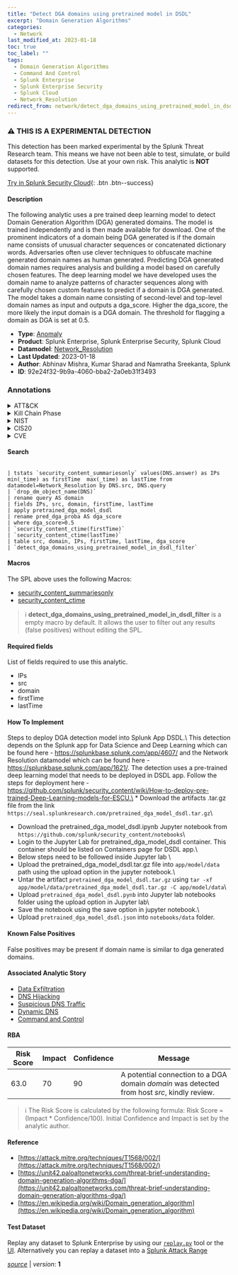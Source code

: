 ```yaml
---
title: "Detect DGA domains using pretrained model in DSDL"
excerpt: "Domain Generation Algorithms"
categories:
  - Network
last_modified_at: 2023-01-18
toc: true
toc_label: ""
tags:
  - Domain Generation Algorithms
  - Command And Control
  - Splunk Enterprise
  - Splunk Enterprise Security
  - Splunk Cloud
  - Network_Resolution
redirect_from: network/detect_dga_domains_using_pretrained_model_in_dsdl/
---
```


### :warning: THIS IS A EXPERIMENTAL DETECTION
This detection has been marked experimental by the Splunk Threat Research team. This means we have not been able to test, simulate, or build datasets for this detection. Use at your own risk. This analytic is **NOT** supported.


[Try in Splunk Security Cloud](https://www.splunk.com/en_us/cyber-security.html){: .btn .btn--success}

#### Description

The following analytic uses a pre trained deep learning model to detect Domain Generation Algorithm (DGA) generated domains. The model is trained independently and is then made available for download. One of the prominent indicators of a domain being DGA generated is if the domain name consists of unusual character sequences or concatenated dictionary words. Adversaries often use clever techniques to obfuscate machine generated domain names as human generated. Predicting DGA generated domain names requires analysis and building a model based on carefully chosen features. The deep learning model we have developed uses the domain name to analyze patterns of character sequences along with carefully chosen custom features to predict if a domain is DGA generated. The model takes a domain name consisting of second-level and top-level domain names as input and outputs a dga_score. Higher the dga_score, the more likely the input domain is a DGA domain. The threshold for flagging a domain as DGA is set at 0.5.

- **Type**: [Anomaly](https://github.com/splunk/security_content/wiki/Detection-Analytic-Types)
- **Product**: Splunk Enterprise, Splunk Enterprise Security, Splunk Cloud
- **Datamodel**: [Network_Resolution](https://docs.splunk.com/Documentation/CIM/latest/User/NetworkResolution)
- **Last Updated**: 2023-01-18
- **Author**: Abhinav Mishra, Kumar Sharad and Namratha Sreekanta, Splunk
- **ID**: 92e24f32-9b9a-4060-bba2-2a0eb31f3493

### Annotations
<details>
  <summary>ATT&CK</summary>

<div markdown="1">

#### [ATT&CK](https://attack.mitre.org/)

| ID          | Technique   | Tactic         |
| ----------- | ----------- |--------------- |
| [T1568.002](https://attack.mitre.org/techniques/T1568/002/) | Domain Generation Algorithms | Command And Control |

</div>
</details>


<details>
  <summary>Kill Chain Phase</summary>

<div markdown="1">

* Command &amp; Control


</div>
</details>


<details>
  <summary>NIST</summary>

<div markdown="1">

* PR.DS
* PR.PT
* DE.AE
* DE.CM



</div>
</details>

<details>
  <summary>CIS20</summary>

<div markdown="1">

* CIS 8
* CIS 12
* CIS 13



</div>
</details>

<details>
  <summary>CVE</summary>

<div markdown="1">


</div>
</details>


#### Search

```

| tstats `security_content_summariesonly` values(DNS.answer) as IPs min(_time) as firstTime  max(_time) as lastTime from datamodel=Network_Resolution by DNS.src, DNS.query 
| `drop_dm_object_name(DNS)` 
| rename query AS domain 
| fields IPs, src, domain, firstTime, lastTime 
| apply pretrained_dga_model_dsdl 
| rename pred_dga_proba AS dga_score 
| where dga_score>0.5 
| `security_content_ctime(firstTime)`  
| `security_content_ctime(lastTime)` 
| table src, domain, IPs, firstTime, lastTime, dga_score 
| `detect_dga_domains_using_pretrained_model_in_dsdl_filter`
```

#### Macros
The SPL above uses the following Macros:
* [security_content_summariesonly](https://github.com/splunk/security_content/blob/develop/macros/security_content_summariesonly.yml)
* [security_content_ctime](https://github.com/splunk/security_content/blob/develop/macros/security_content_ctime.yml)

> :information_source:
> **detect_dga_domains_using_pretrained_model_in_dsdl_filter** is a empty macro by default. It allows the user to filter out any results (false positives) without editing the SPL.



#### Required fields
List of fields required to use this analytic.
* IPs
* src
* domain
* firstTime
* lastTime



#### How To Implement
Steps to deploy DGA detection model into Splunk App DSDL.\ This detection depends on the Splunk app for Data Science and Deep Learning which can be found here - https://splunkbase.splunk.com/app/4607/ and the Network Resolution datamodel which can be found here - https://splunkbase.splunk.com/app/1621/. The detection uses a pre-trained deep learning model that needs to be deployed in DSDL app. Follow the steps for deployment here - https://github.com/splunk/security_content/wiki/How-to-deploy-pre-trained-Deep-Learning-models-for-ESCU.\ * Download the artifacts .tar.gz file from the link  `https://seal.splunkresearch.com/pretrained_dga_model_dsdl.tar.gz`\
* Download the pretrained_dga_model_dsdl.ipynb Jupyter notebook from `https://github.com/splunk/security_content/notebooks`\
* Login to the Jupyter Lab for pretrained_dga_model_dsdl container. This container should be listed on Containers page for DSDL app.\
* Below steps need to be followed inside Jupyter lab \
* Upload the pretrained_dga_model_dsdl.tar.gz file into `app/model/data` path using the upload option in the jupyter notebook.\
*  Untar the artifact `pretrained_dga_model_dsdl.tar.gz` using `tar -xf app/model/data/pretrained_dga_model_dsdl.tar.gz -C app/model/data`\
* Upload `pretrained_dga_model_dsdl.pynb` into Jupyter lab notebooks folder using the upload option in Jupyter lab\
* Save the notebook using the save option in jupyter notebook.\
* Upload `pretrained_dga_model_dsdl.json` into `notebooks/data` folder.
#### Known False Positives
False positives may be present if domain name is similar to dga generated domains.

#### Associated Analytic Story
* [Data Exfiltration](/stories/data_exfiltration)
* [DNS Hijacking](/stories/dns_hijacking)
* [Suspicious DNS Traffic](/stories/suspicious_dns_traffic)
* [Dynamic DNS](/stories/dynamic_dns)
* [Command and Control](/stories/command_and_control)




#### RBA

| Risk Score  | Impact      | Confidence   | Message      |
| ----------- | ----------- |--------------|--------------|
| 63.0 | 70 | 90 | A potential connection to a DGA domain $domain$ was detected from host $src$, kindly review. |


> :information_source:
> The Risk Score is calculated by the following formula: Risk Score = (Impact * Confidence/100). Initial Confidence and Impact is set by the analytic author.


#### Reference

* [https://attack.mitre.org/techniques/T1568/002/](https://attack.mitre.org/techniques/T1568/002/)
* [https://unit42.paloaltonetworks.com/threat-brief-understanding-domain-generation-algorithms-dga/](https://unit42.paloaltonetworks.com/threat-brief-understanding-domain-generation-algorithms-dga/)
* [https://en.wikipedia.org/wiki/Domain_generation_algorithm](https://en.wikipedia.org/wiki/Domain_generation_algorithm)



#### Test Dataset
Replay any dataset to Splunk Enterprise by using our [`replay.py`](https://github.com/splunk/attack_data#using-replaypy) tool or the [UI](https://github.com/splunk/attack_data#using-ui).
Alternatively you can replay a dataset into a [Splunk Attack Range](https://github.com/splunk/attack_range#replay-dumps-into-attack-range-splunk-server)




[*source*](https://github.com/splunk/security_content/tree/develop/detections/experimental/network/detect_dga_domains_using_pretrained_model_in_dsdl.yml) \| *version*: **1**